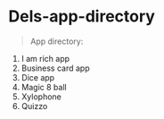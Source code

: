 # Dels-app-directory

> App directory:
1. I am rich app
2. Business card app
3. Dice app
4. Magic 8 ball
5. Xylophone
6. Quizzo